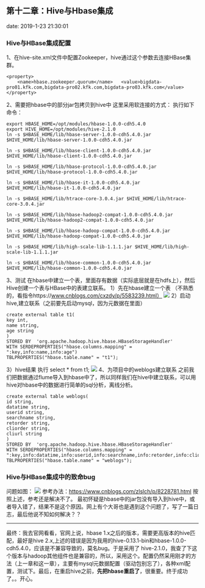 ﻿## 第十二章：Hive与Hbase集成
date: 2019-1-23 21:30:01


### Hive与HBase集成配置
1、在hive-site.xml文件中配置Zookeeper，hive通过这个参数去连接HBase集群。
```
<property>
    <name>hbase.zookeeper.quorum</name>   <value>bigdata-pro01.kfk.com,bigdata-pro02.kfk.com,bigdata-pro03.kfk.com</value>
</property>
```
2、需要把hbase中的部分jar包拷贝到hive中
这里采用软连接的方式：
执行如下命令：
```
export HBASE_HOME=/opt/modules/hbase-1.0.0-cdh5.4.0
export HIVE_HOME=/opt/modules/hive-2.1.0
ln -s $HBASE_HOME/lib/hbase-server-1.0.0-cdh5.4.0.jar $HIVE_HOME/lib/hbase-server-1.0.0-cdh5.4.0.jar

ln -s $HBASE_HOME/lib/hbase-client-1.0.0-cdh5.4.0.jar $HIVE_HOME/lib/hbase-client-1.0.0-cdh5.4.0.jar

ln -s $HBASE_HOME/lib/hbase-protocol-1.0.0-cdh5.4.0.jar $HIVE_HOME/lib/hbase-protocol-1.0.0-cdh5.4.0.jar 

ln -s $HBASE_HOME/lib/hbase-it-1.0.0-cdh5.4.0.jar $HIVE_HOME/lib/hbase-it-1.0.0-cdh5.4.0.jar 

ln -s $HBASE_HOME/lib/htrace-core-3.0.4.jar $HIVE_HOME/lib/htrace-core-3.0.4.jar

ln -s $HBASE_HOME/lib/hbase-hadoop2-compat-1.0.0-cdh5.4.0.jar $HIVE_HOME/lib/hbase-hadoop2-compat-1.0.0-cdh5.4.0.jar 

ln -s $HBASE_HOME/lib/hbase-hadoop-compat-1.0.0-cdh5.4.0.jar $HIVE_HOME/lib/hbase-hadoop-compat-1.0.0-cdh5.4.0.jar

ln -s $HBASE_HOME/lib/high-scale-lib-1.1.1.jar $HIVE_HOME/lib/high-scale-lib-1.1.1.jar 

ln -s $HBASE_HOME/lib/hbase-common-1.0.0-cdh5.4.0.jar $HIVE_HOME/lib/hbase-common-1.0.0-cdh5.4.0.jar 
```
3、测试
在hbase中建立一个表，里面存有数据（实际底层就是在hdfs上），然后Hive创建一个表与HBase中的表建立联系。
1）先在hbase建立一个表
（不熟悉的，看指令https://www.cnblogs.com/cxzdy/p/5583239.html）
![](http://ww1.sinaimg.cn/large/005BOtkIly1fzgupdmei1j30h5037mx4.jpg)
2）启动hive,建立联系（之前要先启动mysql，因为元数据在里面）
```
create external table t1(
key int,
name string,
age string
)  
STORED BY  'org.apache.hadoop.hive.hbase.HBaseStorageHandler' 
WITH SERDEPROPERTIES("hbase.columns.mapping" = ":key,info:name,info:age") 
TBLPROPERTIES("hbase.table.name" = "t1");
```
3）hive结果
执行 select * from t1;
![](http://ww1.sinaimg.cn/large/005BOtkIly1fzgutrr5x7j30b0035glg.jpg)
4、为项目中的weblogs建立联系
之前我们把数据通过flume导入到hbase中了，所以同样我们在hive中建立联系，可以用hive对hbase中的数据进行简单的sql分析，离线分析。
```
create external table weblogs(
id string,
datatime string,
userid string,
searchname string,
retorder string,
cliorder string,
cliurl string
)  
STORED BY  'org.apache.hadoop.hive.hbase.HBaseStorageHandler' 
WITH SERDEPROPERTIES("hbase.columns.mapping" = ":key,info:datatime,info:userid,info:searchname,info:retorder,info:cliorder,info:cliurl") 
TBLPROPERTIES("hbase.table.name" = "weblogs");
```

### Hive与HBase集成中的致命bug
问题如图：
![](http://ww1.sinaimg.cn/large/005BOtkIly1fzguxe0p4ej30nu0hl0ua.jpg)
参考办法：https://www.cnblogs.com/zlslch/p/8228781.html
按照上述，参考还是解决不了。
最初怀疑是hbase中的jar包没有导入到hive中，或者导入错了，结果不是这个原因。网上有个大哥也是遇到这个问题了，写了一篇日志，最后他说不知如何解决？？
*********************************************
最终：我去官网看看，官网上说，hbase 1.x之后的版本，需要更高版本的hive匹配，最好是hive 2.x,上述的错误是因为我用的hive-0.13.1-bin和hbase-1.0.0-cdh5.4.0，应该是不兼容导致的，莫名bug。于是采用了 hive-2.1.0，我查了下这个版本与hadoop其他组件也是兼容的，所以，采用这个。配置仍然采用刚才的方法（上一章和这一章），主要有mysql元数据配置（驱动包别忘了），各种xml配置，测试下。最后，在重启hive之前，**先把hbase重启了**，很重要。终于成功了。。开心。
